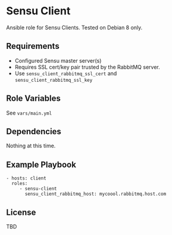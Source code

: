 Sensu Client
=========

Ansible role for Sensu Clients. Tested on Debian 8 only. 

Requirements
------------

* Configured Sensu master server(s)
* Requires SSL cert/key pair trusted by the RabbitMQ server. 
* Use `sensu_client_rabbitmq_ssl_cert` and `sensu_client_rabbitmq_ssl_key` 

Role Variables
--------------

See `vars/main.yml`

Dependencies
------------

Nothing at this time.

Example Playbook
----------------

    - hosts: client
      roles:
         - sensu-client
           sensu_client_rabbitmq_host: mycoool.rabbitmq.host.com
           

License
-------

TBD


